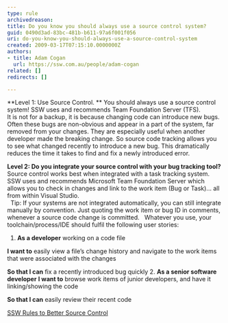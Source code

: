 ```yaml
---
type: rule
archivedreason: 
title: Do you know you should always use a source control system?
guid: 0490d3ad-83bc-481b-b611-97a6f001f056
uri: do-you-know-you-should-always-use-a-source-control-system
created: 2009-03-17T07:15:10.0000000Z
authors:
- title: Adam Cogan
  url: https://ssw.com.au/people/adam-cogan
related: []
redirects: []

---
```


**Level 1: Use Source Control. ** 
You should always use a source control system! SSW uses and recommends Team Foundation Server (TFS).     
It is not for a backup, it is because changing code can introduce new bugs. Often these bugs are non-obvious and appear in a part of the system, far removed from your changes. They are especially useful when another developer made the breaking change.
So source code tracking allows you to see what changed recently to introduce a new bug. This dramatically reduces the time it takes to find and fix a newly introduced error.

**Level 2: Do you integrate your source control with your bug tracking tool?** 
Source control works best when integrated with a task tracking system. SSW uses and recommends Microsoft Team Foundation Server which allows you to check in changes and link to the work item (Bug or Task)... all from within Visual Studio.     
 
Tip: If your systems are not integrated automatically, you can still integrate manually by convention. Just quoting the work item or bug ID in comments, whenever a source code change is committed.
 
Whatever you use, your toolchain/process/IDE should fulfil the following user stories:

1. **As a developer** working on a code file 
      
**I want to** easily view a file’s change history and navigate to the work items that were associated with the changes 
      
**So that I can** fix a recently introduced bug quickly
2. **As a senior software developer** 
**I want to** browse work items of junior developers, and have it linking/showing the code 
      
**So that I can** easily review their recent code


[SSW Rules to Better Source Control](http&#58;//www.ssw.com.au/ssw/Standards/Rules/RulesToBetterSourceControl.aspx)

<!--endintro-->
